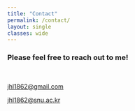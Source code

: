 ```yaml
---
title: "Contact"
permalink: /contact/
layout: single
classes: wide
---
```



### Please feel free to reach out to me!
<br/>

jhl1862@gmail.com

jhl1862@snu.ac.kr
